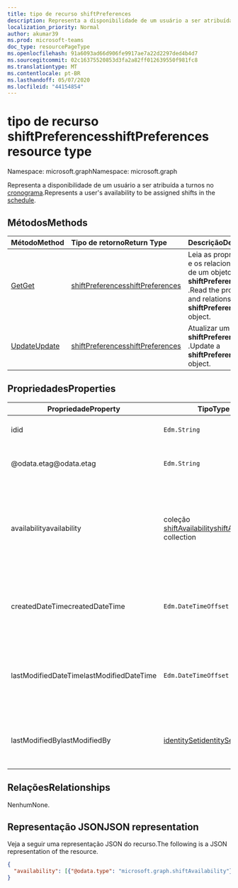 ```yaml
---
title: tipo de recurso shiftPreferences
description: Representa a disponibilidade de um usuário a ser atribuída a turnos no cronograma.
localization_priority: Normal
author: akumar39
ms.prod: microsoft-teams
doc_type: resourcePageType
ms.openlocfilehash: 91a6093ad66d906fe9917ae7a22d2297ded4b4d7
ms.sourcegitcommit: 02c16375520853d3fa2a82ff012639550f981fc8
ms.translationtype: MT
ms.contentlocale: pt-BR
ms.lasthandoff: 05/07/2020
ms.locfileid: "44154854"
---
```

# <a name="shiftpreferences-resource-type"></a><span data-ttu-id="f1671-103">tipo de recurso shiftPreferences</span><span class="sxs-lookup"><span data-stu-id="f1671-103">shiftPreferences resource type</span></span>

<span data-ttu-id="f1671-104">Namespace: microsoft.graph</span><span class="sxs-lookup"><span data-stu-id="f1671-104">Namespace: microsoft.graph</span></span>

<span data-ttu-id="f1671-105">Representa a disponibilidade de um usuário a ser atribuída a turnos no [cronograma](schedule.md).</span><span class="sxs-lookup"><span data-stu-id="f1671-105">Represents a user's availability to be assigned shifts in the [schedule](schedule.md).</span></span>

## <a name="methods"></a><span data-ttu-id="f1671-106">Métodos</span><span class="sxs-lookup"><span data-stu-id="f1671-106">Methods</span></span>

| <span data-ttu-id="f1671-107">Método</span><span class="sxs-lookup"><span data-stu-id="f1671-107">Method</span></span>       | <span data-ttu-id="f1671-108">Tipo de retorno</span><span class="sxs-lookup"><span data-stu-id="f1671-108">Return Type</span></span> | <span data-ttu-id="f1671-109">Descrição</span><span class="sxs-lookup"><span data-stu-id="f1671-109">Description</span></span> |
|:-------------|:------------|:------------|
| [<span data-ttu-id="f1671-110">Get</span><span class="sxs-lookup"><span data-stu-id="f1671-110">Get</span></span>](../api/shiftpreferences-get.md) | [<span data-ttu-id="f1671-111">shiftPreferences</span><span class="sxs-lookup"><span data-stu-id="f1671-111">shiftPreferences</span></span>](shiftpreferences.md) | <span data-ttu-id="f1671-112">Leia as propriedades e os relacionamentos de um objeto **shiftPreferences** .</span><span class="sxs-lookup"><span data-stu-id="f1671-112">Read the properties and relationships of a **shiftPreferences** object.</span></span> |
| [<span data-ttu-id="f1671-113">Update</span><span class="sxs-lookup"><span data-stu-id="f1671-113">Update</span></span>](../api/shiftpreferences-put.md) | [<span data-ttu-id="f1671-114">shiftPreferences</span><span class="sxs-lookup"><span data-stu-id="f1671-114">shiftPreferences</span></span>](shiftpreferences.md) | <span data-ttu-id="f1671-115">Atualizar um objeto **shiftPreferences** .</span><span class="sxs-lookup"><span data-stu-id="f1671-115">Update a **shiftPreferences** object.</span></span> |

## <a name="properties"></a><span data-ttu-id="f1671-116">Propriedades</span><span class="sxs-lookup"><span data-stu-id="f1671-116">Properties</span></span>

|<span data-ttu-id="f1671-117">Propriedade</span><span class="sxs-lookup"><span data-stu-id="f1671-117">Property</span></span>          |<span data-ttu-id="f1671-118">Tipo</span><span class="sxs-lookup"><span data-stu-id="f1671-118">Type</span></span>           |<span data-ttu-id="f1671-119">Descrição</span><span class="sxs-lookup"><span data-stu-id="f1671-119">Description</span></span>                                                                                                                                      |
|--------------|---------------|-------------------------------------------------------------------------------------------------------------------------------------------------|
| <span data-ttu-id="f1671-120">id</span><span class="sxs-lookup"><span data-stu-id="f1671-120">id</span></span> | `Edm.String` | <span data-ttu-id="f1671-121">O identificador da entidade.</span><span class="sxs-lookup"><span data-stu-id="f1671-121">The identifier of the entity.</span></span> |
| <span data-ttu-id="f1671-122">@odata.etag</span><span class="sxs-lookup"><span data-stu-id="f1671-122">@odata.etag</span></span> | `Edm.String` | <span data-ttu-id="f1671-123">A chave de alteração da entidade.</span><span class="sxs-lookup"><span data-stu-id="f1671-123">The change key for the entity.</span></span> |
| <span data-ttu-id="f1671-124">availability</span><span class="sxs-lookup"><span data-stu-id="f1671-124">availability</span></span> | <span data-ttu-id="f1671-125">coleção [shiftAvailability](shiftavailability.md)</span><span class="sxs-lookup"><span data-stu-id="f1671-125">[shiftAvailability](shiftavailability.md) collection</span></span> | <span data-ttu-id="f1671-126">Disponibilidade do usuário a ser agendada para trabalho e seu padrão de recorrência.</span><span class="sxs-lookup"><span data-stu-id="f1671-126">Availability of the user to be scheduled for work and its recurrence pattern.</span></span> |
| <span data-ttu-id="f1671-127">createdDateTime</span><span class="sxs-lookup"><span data-stu-id="f1671-127">createdDateTime</span></span> | `Edm.DateTimeOffset` | <span data-ttu-id="f1671-128">Carimbo de data/hora correspondente a quando a entidade foi criada.</span><span class="sxs-lookup"><span data-stu-id="f1671-128">Timestamp corresponding to when the entity was created.</span></span> |
| <span data-ttu-id="f1671-129">lastModifiedDateTime</span><span class="sxs-lookup"><span data-stu-id="f1671-129">lastModifiedDateTime</span></span> | `Edm.DateTimeOffset` | <span data-ttu-id="f1671-130">Carimbo de data/hora correspondente a quando a entidade foi modificada pela última vez.</span><span class="sxs-lookup"><span data-stu-id="f1671-130">Timestamp corresponding to when the entity was last modified.</span></span> |
| <span data-ttu-id="f1671-131">lastModifiedBy</span><span class="sxs-lookup"><span data-stu-id="f1671-131">lastModifiedBy</span></span> | [<span data-ttu-id="f1671-132">identitySet</span><span class="sxs-lookup"><span data-stu-id="f1671-132">identitySet</span></span>](identityset.md) | <span data-ttu-id="f1671-133">Identidade da pessoa que modificou a entidade pela última vez.</span><span class="sxs-lookup"><span data-stu-id="f1671-133">Identity of the person who last modified the entity.</span></span> |

## <a name="relationships"></a><span data-ttu-id="f1671-134">Relações</span><span class="sxs-lookup"><span data-stu-id="f1671-134">Relationships</span></span>

<span data-ttu-id="f1671-135">Nenhum</span><span class="sxs-lookup"><span data-stu-id="f1671-135">None.</span></span>

## <a name="json-representation"></a><span data-ttu-id="f1671-136">Representação JSON</span><span class="sxs-lookup"><span data-stu-id="f1671-136">JSON representation</span></span>

<span data-ttu-id="f1671-137">Veja a seguir uma representação JSON do recurso.</span><span class="sxs-lookup"><span data-stu-id="f1671-137">The following is a JSON representation of the resource.</span></span>

<!-- {
  "blockType": "resource",
  "optionalProperties": [

  ],
  "@odata.type": "microsoft.graph.shiftPreferences",
  "baseType": "microsoft.graph.changeTrackedEntity"
}-->

```json
{
  "availability": [{"@odata.type": "microsoft.graph.shiftAvailability"}]
}
```

<!-- uuid: 16cd6b66-4b1a-43a1-adaf-3a886856ed98
2019-02-04 14:57:30 UTC -->
<!-- {
  "type": "#page.annotation",
  "description": "shiftPreferences resource",
  "keywords": "",
  "section": "documentation",
  "tocPath": ""
}-->
